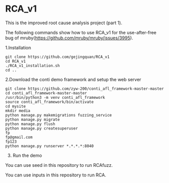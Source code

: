 # RCA_v1
This is the improved root cause analysis project (part 1).

The following commands show how to use RCA_v1 for the use-after-free bug of mruby(https://github.com/mruby/mruby/issues/3995).


1.Installation

```
git clone https://github.com/gejingquan/RCA_v1
cd RCA_v1
./RCA_v1_installation.sh
cd ..
```

2.Download the conti demo framework and setup the web server

```
git clone https://github.com/zyw-200/conti_afl_framework-master-master
cd conti_afl_framework-master-master
/usr/bin/python3 -m venv conti_afl_framework
source conti_afl_framework/bin/activate
cd mysite
mkdir media
python manage.py makemigrations fuzzing_service
python manage.py migrate
python manage.py flush
python manage.py createsuperuser 
fp 
fp@gmail.com 
fp123
python manage.py runserver *.*.*.*:8040
```

3. Run the demo

You can use seed in this repository to run RCAfuzz.

You can use inputs in this repository to run RCA.





